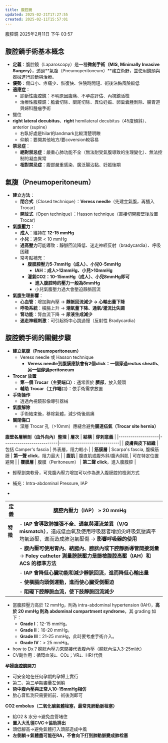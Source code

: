 ```yaml
---
title: 腹腔鏡
updated: 2025-02-21T17:27:55
created: 2025-02-11T15:57:01
---
```


腹腔鏡
2025年2月11日
下午 03:57

## 腹腔鏡手術基本概念
- **定義**：腹腔鏡（Laparoscopy）是一種**微創手術（MIS, Minimally Invasive Surgery）**，透過\*\*氣腹（Pneumoperitoneum）\*\*建立術野，並使用鏡頭與器械進行診斷與治療。
- **優勢**：傷口小、疼痛少、恢復快、住院時間短、術後沾黏風險較低
- **適應症**：
  - 診斷性腹腔鏡：不明原因腹痛、不孕症評估、內視鏡活檢
  - 治療性腹腔鏡：膽囊切除、闌尾切除、異位妊娠、卵巢囊腫剝除、腸胃道與婦科腫瘤手術
- 擺位
- **right lateral decubitus**、**right** hemilateral decubitus（45度傾斜）、anterior (supine）
  - 右臥好處是hilar的landmark比較清楚明瞭
  - 仰躺：要開其他地方/要coversion較容易
- **禁忌症**：
  - **絕對禁忌症**：嚴重心肺功能不全（無法耐受氣腹導致的生理變化）、無法控制的凝血異常
  - **相對禁忌症**：腹部嚴重感染、廣泛腸沾黏、妊娠後期
## 氣腹（Pneumoperitoneum）
- **建立方法**：
  - **閉合式**（Closed technique）：**Veress needle**（先建立氣腹，再插入 Trocar）
  - **開放式**（Open technique）：Hasson technique（直接切開腹壁後放置 Trocar）
- **氣腹壓力**：
  - **成人**：維持在 **12-15 mmHg**
  - **小兒**：通常 \< 10 mmHg
  - **過高壓力**可能導致：靜脈回流降低、迷走神經反射（bradycardia）、呼吸困難
  - 常考點補充：
    - **腹膜腔壓力5-7mmHg（成人）、小兒0-5mmHg**
      - **IAH：成人\>12mmHg、小兒\>10mmHg**
    - **灌氣CO2：10-15mmHg（成人）、小兒8mmHg即可**
      - **進入腹腔時的壓力一般為8mmHg**
      - 小兒氣腹壓力過大會壓迫靜脈回流
- **氣腹生理影響**：
  - **心血管**：增加胸內壓 → **靜脈回流減少 → 心輸出量下降**
  - **呼吸系統**：橫膈上升 → **潮氣量下降、通氣/灌流比失調**
  - **腎功能**：腎血流下降 → **尿液生成減少**
  - **迷走神經刺激**：可引起術中心跳過慢（反射性 Bradycardia）
##  腹腔鏡手術的關鍵步驟
- **建立氣腹（Pneumoperitoneum）**
  - Veress needle 或 Hasson technique
    - **Veress needle到腹膜應該會有2個click：一個穿過rectus sheath、另一個穿過peritoneum**
- **Trocar 放置**
  - **第一個 Trocar（主要端口）**：通常置於 **臍部**，放入鏡頭
  - **輔助 Trocar（工作端口）**：依手術需求放置
- **手術操作**
  - 透過內視鏡影像導引器械
- **氣腹解除**
  - 手術結束後，移除氣體，減少術後肩痛
- **關閉傷口**
  - 深層 Trocar 孔（\>10mm）應縫合避免**腸道疝氣（Trocar site hernia）**

**腹壁各層解剖（由外向內）整理**
| **層次**           | **結構**                  | **穿刺意義**                 |
|--------------------|---------------------------|------------------------------|
| **皮膚與皮下組織** | 包括 Camper's fascia      | 外表層，阻力較小             |
| **筋膜層**         | Scarpa's fascia, 腹橫筋膜 | **第一聲 click**，阻力最大   |
| **腹肌**           | 腹直肌或腹外斜/腹內斜肌   | 可在特定位置避開             |
| **覆膜層**         | 腹膜（Peritoneum）        | **第二聲 click**，進入腹膜腔 |
- 輕壓劍突軟骨，可見腹內壓力增加可以作為進入腹膜腔的檢測方式

- 補充：Intra-abdominal Pressure, IAP
- 
| **定義** | **腹腔內壓力（IAP） ≥ 20 mmHg** |
|----|----|
| **特徵** | \- **IAP 會導致肺擴張不全、通氣與灌流差異（V/Q mismatch）**，造成低血氧及使用呼吸器者增加尖峰吸氣壓與平均氣道壓，進而造成肺泡氣壓傷 → **影響呼吸器的使用** |
|  | \- **腹內壓可使用胃內、結腸內、膀胱內或下腔靜脈導管間接測量** → **Foley catheter 測量膀胱壓力是篩檢腹腔高壓（IAH）和 ACS 的標準方法** |
|  | \- **IAP 會降低心臟功能和減少靜脈回流，進而降低心輸出量** |
|  | \- **使橫膈向頭側運動，進而使心臟受側壓迫** |
|  | \- **阻礙下腔靜脈血流，使下肢靜脈回流減少** |

- 當腹腔壓力高於 12 mmHg，則為 intra-abdominal hypertension (IAH)，**高於 20 mmHg 則為 abdominal compartment syndrome**，其 grading 如下：
  - **Grade I**：12-15 mmHg。
  - **Grade II**：16-20 mmHg。
  - **Grade III**：21-25 mmHg，此時要考慮手術介入。
  - **Grade IV**：\> 25 mmHg。
- how to Dx？膀胱內壓力來間接代表腹內壓（膀胱內注入3-25ml水）
- CV副作用：循環血液⭣、CO⭣；VR⭣、HR⭡代償

**孕婦腹腔鏡開刀**
- 可安全地在任何孕期的孕婦上實行
- 第二、第三孕期盡量左側躺
- **術中腹內壓與正常人10-15mmHg相仿**
- 胎心音監測只需要術前、術後測即可

**CO2 embolus（二氧化碳氣體栓塞，最常見肺動脈栓塞）**
- 給O2 & 水分→避免血管堵住
- **置入大孔徑CVC→協助排出**
- 頭低腳高→避免氣體打入頭部造成中風
- **左側躺→氣體盡可能在RA，不會向下打到肺動脈變成肺栓塞**

